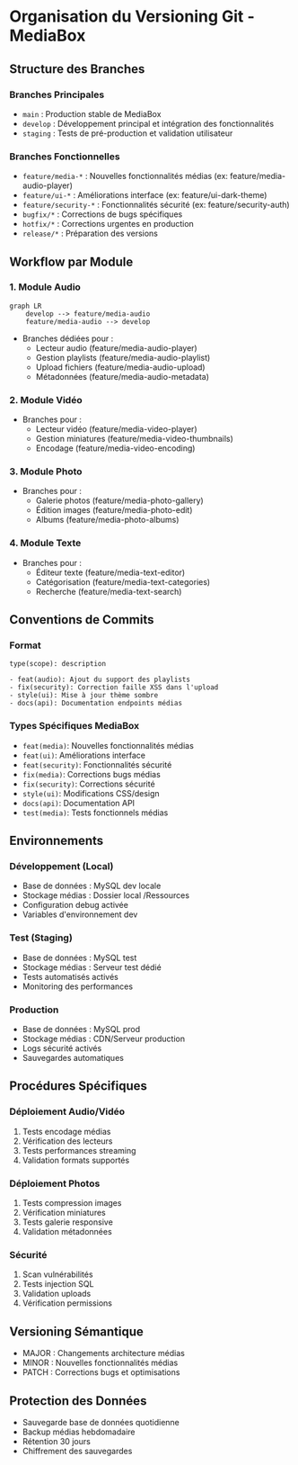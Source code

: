 # Organisation du Versioning Git - MediaBox

## Structure des Branches

### Branches Principales
- `main` : Production stable de MediaBox
- `develop` : Développement principal et intégration des fonctionnalités
- `staging` : Tests de pré-production et validation utilisateur

### Branches Fonctionnelles
- `feature/media-*` : Nouvelles fonctionnalités médias (ex: feature/media-audio-player)
- `feature/ui-*` : Améliorations interface (ex: feature/ui-dark-theme)
- `feature/security-*` : Fonctionnalités sécurité (ex: feature/security-auth)
- `bugfix/*` : Corrections de bugs spécifiques
- `hotfix/*` : Corrections urgentes en production
- `release/*` : Préparation des versions

## Workflow par Module

### 1. Module Audio
```mermaid
graph LR
    develop --> feature/media-audio
    feature/media-audio --> develop
```
- Branches dédiées pour :
  * Lecteur audio (feature/media-audio-player)
  * Gestion playlists (feature/media-audio-playlist)
  * Upload fichiers (feature/media-audio-upload)
  * Métadonnées (feature/media-audio-metadata)

### 2. Module Vidéo
- Branches pour :
  * Lecteur vidéo (feature/media-video-player)
  * Gestion miniatures (feature/media-video-thumbnails)
  * Encodage (feature/media-video-encoding)

### 3. Module Photo
- Branches pour :
  * Galerie photos (feature/media-photo-gallery)
  * Édition images (feature/media-photo-edit)
  * Albums (feature/media-photo-albums)

### 4. Module Texte
- Branches pour :
  * Éditeur texte (feature/media-text-editor)
  * Catégorisation (feature/media-text-categories)
  * Recherche (feature/media-text-search)

## Conventions de Commits

### Format
```
type(scope): description

- feat(audio): Ajout du support des playlists
- fix(security): Correction faille XSS dans l'upload
- style(ui): Mise à jour thème sombre
- docs(api): Documentation endpoints médias
```

### Types Spécifiques MediaBox
- `feat(media)`: Nouvelles fonctionnalités médias
- `feat(ui)`: Améliorations interface
- `feat(security)`: Fonctionnalités sécurité
- `fix(media)`: Corrections bugs médias
- `fix(security)`: Corrections sécurité
- `style(ui)`: Modifications CSS/design
- `docs(api)`: Documentation API
- `test(media)`: Tests fonctionnels médias

## Environnements

### Développement (Local)
- Base de données : MySQL dev locale
- Stockage médias : Dossier local /Ressources
- Configuration debug activée
- Variables d'environnement dev

### Test (Staging)
- Base de données : MySQL test
- Stockage médias : Serveur test dédié
- Tests automatisés activés
- Monitoring des performances

### Production
- Base de données : MySQL prod
- Stockage médias : CDN/Serveur production
- Logs sécurité activés
- Sauvegardes automatiques

## Procédures Spécifiques

### Déploiement Audio/Vidéo
1. Tests encodage médias
2. Vérification des lecteurs
3. Tests performances streaming
4. Validation formats supportés

### Déploiement Photos
1. Tests compression images
2. Vérification miniatures
3. Tests galerie responsive
4. Validation métadonnées

### Sécurité
1. Scan vulnérabilités
2. Tests injection SQL
3. Validation uploads
4. Vérification permissions

## Versioning Sémantique
- MAJOR : Changements architecture médias
- MINOR : Nouvelles fonctionnalités médias
- PATCH : Corrections bugs et optimisations

## Protection des Données
- Sauvegarde base de données quotidienne
- Backup médias hebdomadaire
- Rétention 30 jours
- Chiffrement des sauvegardes

